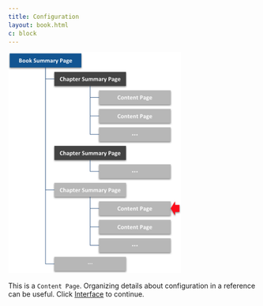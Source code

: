 ```yaml
---
title: Configuration
layout: book.html
c: block
---
```


<img src="content-page.png" width="350">

This is a <code>Content Page</code>. Organizing details about configuration in a reference can be useful. Click [Interface](../interface) to continue.